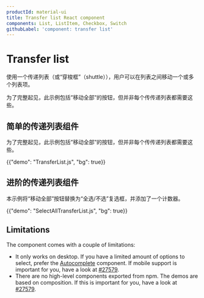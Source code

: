 ```yaml
---
productId: material-ui
title: Transfer list React component
components: List, ListItem, Checkbox, Switch
githubLabel: 'component: transfer list'
---
```


# Transfer list

<p class="description">使用一个传递列表（或“穿梭框”（shuttle）），用户可以在列表之间移动一个或多个列表项。</p>

为了完整起见，此示例包括”移动全部”的按钮，但并非每个传传递列表都需要这些。

## 简单的传递列表组件

为了完整起见，此示例包括”移动全部”的按钮，但并非每个传传递列表都需要这些。

{{"demo": "TransferList.js", "bg": true}}

## 进阶的传递列表组件

本示例将“移动全部”按钮替换为“全选/不选”复选框，并添加了一个计数器。

{{"demo": "SelectAllTransferList.js", "bg": true}}

## Limitations

The component comes with a couple of limitations:

- It only works on desktop. If you have a limited amount of options to select, prefer the [Autocomplete](/material-ui/react-autocomplete/#multiple-values) component. If mobile support is important for you, have a look at [#27579](https://github.com/mui/material-ui/issues/27579).
- There are no high-level components exported from npm. The demos are based on composition. If this is important for you, have a look at [#27579](https://github.com/mui/material-ui/issues/27579).
